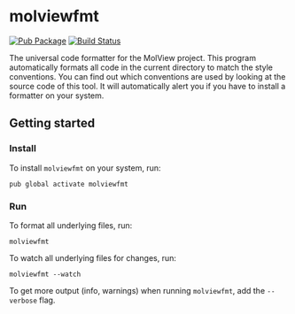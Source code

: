 molviewfmt
==========
[![Pub Package](https://img.shields.io/pub/v/molviewfmt.svg)](https://pub.dartlang.org/packages/molviewfmt)
[![Build Status](https://travis-ci.org/molview/molviewfmt.svg?branch=dev)](https://travis-ci.org/molview/molviewfmt/)

The universal code formatter for the MolView project. This program automatically
formats all code in the current directory to match the style conventions. You
can find out which conventions are used by looking at the source code of this
tool. It will automatically alert you if you have to install a formatter on your
system.

Getting started
---------------
### Install
To install `molviewfmt` on your system, run:
```
pub global activate molviewfmt
```

### Run
To format all underlying files, run:
```
molviewfmt
```

To watch all underlying files for changes, run:
```
molviewfmt --watch
```

To get more output (info, warnings) when running `molviewfmt`, add the
`--verbose` flag.
